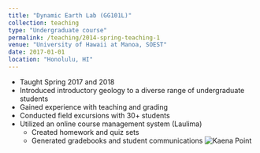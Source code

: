 ```yaml
---
title: "Dynamic Earth Lab (GG101L)"
collection: teaching
type: "Undergraduate course"
permalink: /teaching/2014-spring-teaching-1
venue: "University of Hawaii at Manoa, SOEST"
date: 2017-01-01
location: "Honolulu, HI"
---
```


* Taught Spring 2017 and 2018
* Introduced introductory geology to a diverse range of undergraduate students
* Gained experience with teaching and grading 
* Conducted field excursions with 30+ students
* Utilized an online course management system (Laulima)
  * Created homework and quiz sets
  * Generated gradebooks and student communications
![Kaena Point](KaenaPoint.jpg)
